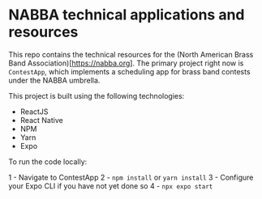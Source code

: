 # NABBA technical applications and resources

This repo contains the technical resources for the (North American Brass Band Association)[https://nabba.org]. The primary project right now is `ContestApp`, which implements a scheduling app for brass band contests under the NABBA umbrella.

This project is built using the following technologies:

- ReactJS
- React Native
- NPM
- Yarn
- Expo

To run the code locally:

1 - Navigate to ContestApp
2 - `npm install` or `yarn install`
3 - Configure your Expo CLI if you have not yet done so
4 - `npx expo start`

